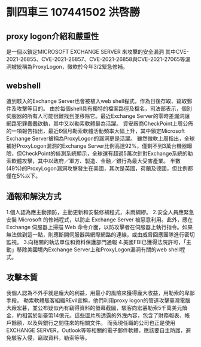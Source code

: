 # 訓四車三 107441502 洪啓勝 
## proxy logon介紹和嚴重性
是一個以鎖定MICROSOFT EXCHANGE SERVER 來攻擊的安全漏洞
其中CVE-2021-26855、CVE-2021-26857、CVE-2021-26858與CVE-2021-27065等漏洞被統稱為ProxyLogon，微軟於今年3/2緊急修補。
## webshell 
遭到駭入的Exchange Server也會被植入web shell程式，作為日後存取、竊取郵件及攻擊等目的。
由於每個shell具有獨特的檔案路徑及檔名，司法部表示，個別伺服器的所有人可能很難找到並移除它。最近Exchange Server的零時差漏洞讓網路犯罪蠢蠢欲動，其中又以勒索軟體最為活躍。
資安廠商CheckPoint上周公佈的一項報告指出，最近6個月勒索軟體活動頻率大幅上升，其中鎖定Microsoft Exchange Server被稱為ProxyLogon的漏洞更是活躍。
雖然微軟上周指出，全球補好ProxyLogon漏洞的Exchange Server比例高達92%，僅剩不到3萬台機器曝險，但CheckPoint的偵測系統顯示，全球還有超過5萬次針對Exchange系統的勒索軟體攻擊，其中以政府／軍方、製造、金融／銀行為最大受害產業。
半數(49%)的ProxyLogon漏洞攻擊發生在美國，其次是英國，荷蘭及德國，但比例都僅在5%以下。


## 通報和解決方式 
1.個人認為應主動預防，主動更新和安裝修補程式，未雨綢繆。
2.安全人員應緊急安裝 Microsoft 的修補程式，以防止 Exchange Server 被惡意利用。此外，應在 Exchange 伺服器上掃描 Web 命令介面，以防攻擊者在伺服器上執行指令。如果無法做到這一點，則應斷開伺服器與網際網路的連線，或由威脅回應團隊進行密切監視。
3.向相關的執法單位和資料保護部門通報
4.美國FBI已獲得法院許可，「主動」移除美國境內Exchange Server上和ProxyLogon漏洞有關的web shell程式。


## 攻擊本質 
我個人認為不外乎就是龐大的利益，用最小的風險來獲得龐大收益，用勒索的卑鄙手段。
勒索軟體駭客組織REvil宣稱，他們利用proxy logon的管道攻擊臺灣電腦大廠宏碁，並公布疑似內有竊得資料的螢幕截圖，駭客向宏碁勒索5千萬美元贖金，約相當於新臺幣14億元。這些圖片所透露的外洩內容，包含了財務報表、帳戶餘額，以及與銀行之間往來的相關文件。
而我現任職的公司也正是使用EXCHANGE SERVER，Outlook等等相關的電子郵件軟體，應該要自主防護，避免駭客入侵，竊取資料，勒索等等。
